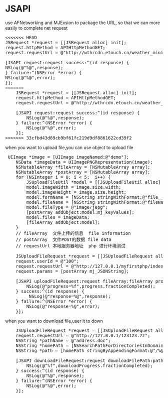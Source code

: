 # JSAPI
use AFNetworking and MJExsion to package the URL, so that we can more easily to complete net request  
<pre>
<<<<<<< HEAD
JSRequest *request = [[JSRequest alloc] init];
request.httpMethod = APIHttpMethodGET;
request.requestUrl = @"http://wthrcdn.etouch.cn/weather_mini?citykey=101010100";

[JSAPI request:request success:^(id response) {
NSLog(@"%@",response);
} failure:^(NSError *error) {
NSLog(@"%@",error);
}];
=======
    JSRequest *request = [[JSRequest alloc] init];
    request.httpMethod = APIHttpMethodGET;
    request.requestUrl = @"http://wthrcdn.etouch.cn/weather_mini?citykey=101010100";
    
    [JSAPI request:request success:^(id response) {
        NSLog(@"%@",response);
    } failure:^(NSError *error) {
        NSLog(@"%@",error);
    }];
>>>>>>> 33cfbd43d89cb9bf61fc219d9df8861622cd39f2
</pre>

when you want to upload file,you can use object to upload file 
<pre>
 UIImage *image = [UIImage imageNamed:@"demo"];
    NSData *imageData = UIImagePNGRepresentation(image);
    NSMutableArray *fileArray = [NSMutableArray array];
    NSMutableArray *postArray = [NSMutableArray array];
    for (NSInteger i = 0; i < 5;  i++) {
        JSUploadFileUtil *model = [[JSUploadFileUtil alloc] init];
        model.imageWidth = image.size.width;
        model.imageHeight = image.size.height;
        model.formName = [NSString stringWithFormat:@"file__%ld",i];
        model.fileName = [NSString stringWithFormat:@"fileName__%ld",i];
        model.fileType = @"image/jepg";
        [postArray addObject:model.mj_keyValues];
        model.files = imageData;
        [fileArray addObject:model];
    }
    // fileArray  文件上传的信息  file information
    // postArray  文件POST的数据 file data
    // requestUrl 本地服务器地址  php 进行环境测试
    
    JSUploadFileRequest *request = [[JSUploadFileRequest alloc] init];
    request.userId = @"100";
    request.requestUrl = @"http://127.0.0.1/myfirstphp/index.php";
    request.params = [postArray mj_JSONString];
    
    [JSAPI uploadFileRequest:request fileArray:fileArray progress:^(NSProgress *progress) {
        NSLog(@"progress=%f",progress.fractionCompleted);
    } success:^(id response) {
         NSLog(@"response=%@",response);
    } failure:^(NSError *error) {
        NSLog(@"response=%@",error);
    }];
</pre>




when you want to download file,user it to down

<pre>
    JSUploadFileRequest *request = [[JSUploadFileRequest alloc] init];
    request.requestUrl = @"http://127.0.0.1/123123.7z";
    NSString *pathName = @"address.doc";
    NSString *homePath = [NSSearchPathForDirectoriesInDomains(NSDocumentDirectory, NSUserDomainMask, YES) lastObject];
    NSString *path = [homePath stringByAppendingFormat:@"/%@",pathName];
    
    [JSAPI downLoadFileRequest:request downloadFilePath:path progress:^(NSProgress *downloadProgress) {
        NSLog(@"%f",downloadProgress.fractionCompleted);
    } success:^(id response) {
        NSLog(@"%@",response);
    } failure:^(NSError *error) {
        NSLog(@"%@",error);
    }];
</pre>

